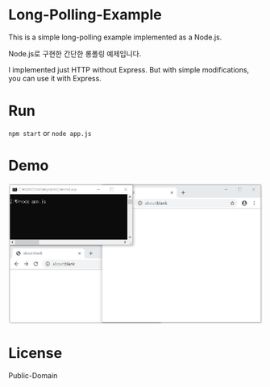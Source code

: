 # Long-Polling-Example
This is a simple long-polling example implemented as a Node.js.

Node.js로 구현한 간단한 롱폴링 예제입니다.

I implemented just HTTP without Express.
But with simple modifications, you can use it with Express.

# Run
`npm start` or `node app.js`

# Demo
![](./demo.gif)

# License
Public-Domain
